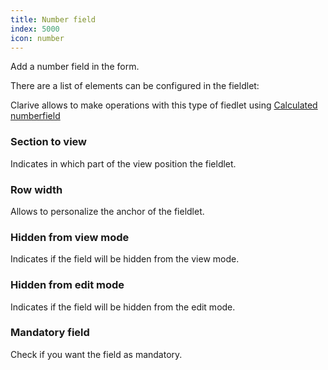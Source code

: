 ```yaml
---
title: Number field
index: 5000
icon: number
---
```


Add a number field in the form.

There are a list of elements can be configured in the fieldlet:

Clarive allows to make operations with this type of fiedlet 
using [Calculated numberfield](rules/palette/fieldlets/calculated-numberfield)


### Section to view

Indicates in which part of the view position the fieldlet.

### Row width

Allows to personalize the anchor of the fieldlet.

### Hidden from view mode

Indicates if the field will be hidden from the view mode.

### Hidden from edit mode

Indicates if the field will be hidden from the edit mode.

### Mandatory field

Check if you want the field as mandatory.
